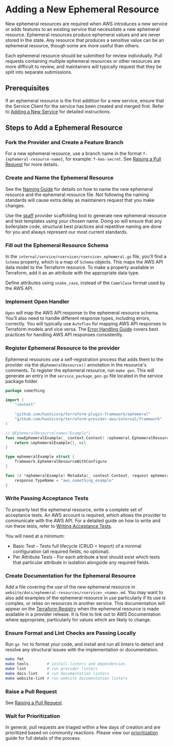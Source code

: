 <!-- markdownlint-configure-file { "code-block-style": false } -->
# Adding a New Ephemeral Resource

New ephemeral resources are required when AWS introduces a new service or adds features to an existing service that necessitate a new ephemeral resource. Ephemeral resources produce ephemeral values and are never stored in the state. Any resource that produces a sensitive value can be an ephemeral resource, though some are more useful than others.

Each ephemeral resource should be submitted for review individually. Pull requests containing multiple ephemeral resources or other resources are more difficult to review, and maintainers will typically request that they be split into separate submissions.

## Prerequisites

If an ephemeral resource is the first addition for a new service, ensure that the Service Client for the service has been created and merged first. Refer to [Adding a New Service](add-a-new-service.md) for detailed instructions.

## Steps to Add a Ephemeral Resource

### Fork the Provider and Create a Feature Branch

For a new ephemeral resource, use a branch name in the format `f-{ephemeral-resource-name}`, for example: `f-kms-secret`. See [Raising a Pull Request](raising-a-pull-request.md) for more details.

### Create and Name the Ephemeral Resource

See the [Naming Guide](naming.md#resources-and-data-sources) for details on how to name the new ephemeral resource and the ephemeral resource file. Not following the naming standards will cause extra delay as maintainers request that you make changes.

Use the [skaff](skaff.md) provider scaffolding tool to generate new ephemeral resource and test templates using your chosen name. Doing so will ensure that any boilerplate code, structural best practices and repetitive naming are done for you and always represent our most current standards.

### Fill out the Ephemeral Resource Schema

In the `internal/service/<service>/<service>_ephemeral.go` file, you'll find a `Schema` property, which is a map of `Schema` objects. This maps the AWS API data model to the Terraform resource. To make a property available in Terraform, add it as an attribute with the appropriate data type.

Define attributes using `snake_case`, instead of the `CamelCase` format used by the AWS API.

### Implement Open Handler

`Open` will map the AWS API response to the ephemeral resource schema. You’ll also need to handle different response types, including errors, correctly. You will typically use `Autoflex` for mapping AWS API responses to Terraform models and vice versa. The [Error Handling Guide](error-handling.md) covers best practices for handling AWS API responses consistently.

### Register Ephemeral Resource to the provider

Ephemeral resources use a self-registration process that adds them to the provider via the `@EphemeralResource()` annotation in the resource's comments. To register the ephemeral resource, run `make gen`. This will generate an entry in the `service_package_gen.go` file located in the service package folder.

```go
package something

import (
	"context"
	
	"github.com/hashicorp/terraform-plugin-framework/ephemeral"
	"github.com/hashicorp/terraform-provider-aws/internal/framework"
)

// @EphemeralResource(name="Example")
func newEphemeralExample(_ context.Context) (ephemeral.EphemeralResourceWithConfigure, error) {
	return &ephemeralExample{}, nil
}

type ephemeralExample struct {
	framework.EphemeralResourceWithConfigure
}

func (r *ephemeralExample) Metadata(_ context.Context, request ephemeral.MetadataRequest, response *ephemeral.MetadataResponse) {
	response.TypeName = "aws_something_example"
}
```

### Write Passing Acceptance Tests

To properly test the ephemeral resource, write a complete set of acceptance tests. An AWS account is required, which allows the provider to communicate with the AWS API. For a detailed guide on how to write and run these tests, refer to [Writing Acceptance Tests](running-and-writing-acceptance-tests.md).

You will need at a minimum:

- Basic Test - Tests full lifecycle (CRUD + Import) of a minimal configuration (all required fields, no optional).
- Per Attribute Tests - For each attribute a test should exist which tests that particular attribute in isolation alongside any required fields.

### Create Documentation for the Ephemeral Resource

Add a file covering the use of the new ephemeral resource in `website/docs/ephemeral-resources/<service>_<name>.md`. You may want to also add examples of the ephemeral resource in use particularly if its use is complex, or relies on resources in another service. This documentation will appear on the [Terraform Registry](https://registry.terraform.io/providers/hashicorp/aws/latest) when the ephemeral resource is made available in a provider release. It is fine to link out to AWS Documentation where appropriate, particularly for values which are likely to change.

### Ensure Format and Lint Checks are Passing Locally

Run `go fmt` to format your code, and install and run all linters to detect and resolve any structural issues with the implementation or documentation.

```sh
make fmt
make tools        # install linters and dependencies
make lint         # run provider linters
make docs-lint    # run documentation linters
make website-lint # run website documentation linters
```

### Raise a Pull Request

See [Raising a Pull Request](raising-a-pull-request.md).

### Wait for Prioritization

In general, pull requests are triaged within a few days of creation and are prioritized based on community reactions. Please view our [prioritization](prioritization.md) guide for full details of the process.
